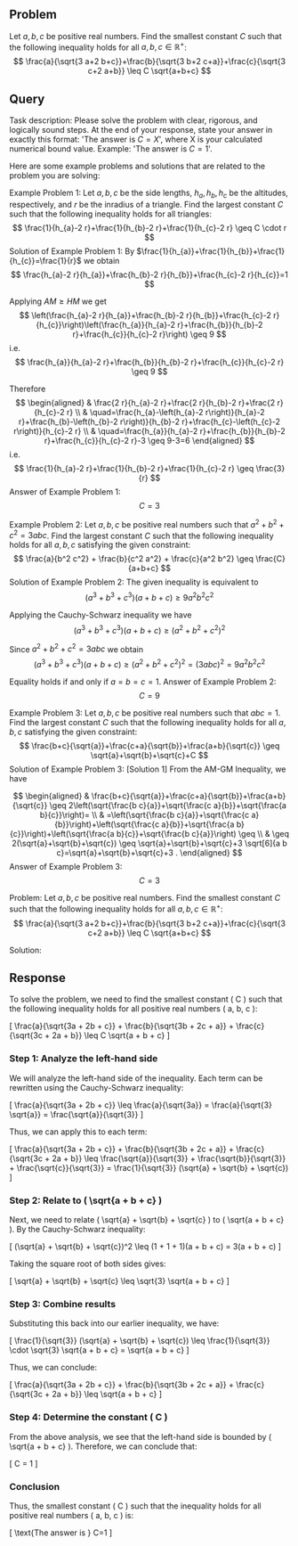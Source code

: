 ## Problem

Let $a, b, c$ be positive real numbers. Find the smallest constant $C$ such that the following inequality holds for all $a, b, c \in \mathbb{R}^{+}$:
$$
\frac{a}{\sqrt{3 a+2 b+c}}+\frac{b}{\sqrt{3 b+2 c+a}}+\frac{c}{\sqrt{3 c+2 a+b}} \leq C \sqrt{a+b+c}
$$

## Query

Task description: Please solve the problem with clear, rigorous, and logically sound steps. At the end of your response, state your answer in exactly this format: 'The answer is $C=X$', where X is your calculated numerical bound value. Example: 'The answer is $C=1$'.

Here are some example problems and solutions that are related to the problem you are solving:

Example Problem 1: Let $a, b, c$ be the side lengths, $h_{a}, h_{b}, h_{c}$ be the altitudes, respectively, and $r$ be the inradius of a triangle. Find the largest constant $C$ such that the following inequality holds for all triangles:
$$
\frac{1}{h_{a}-2 r}+\frac{1}{h_{b}-2 r}+\frac{1}{h_{c}-2 r} \geq C \cdot r
$$
Solution of Example Problem 1: By $\frac{1}{h_{a}}+\frac{1}{h_{b}}+\frac{1}{h_{c}}=\frac{1}{r}$ we obtain
$$
\frac{h_{a}-2 r}{h_{a}}+\frac{h_{b}-2 r}{h_{b}}+\frac{h_{c}-2 r}{h_{c}}=1
$$

Applying $A M \geq H M$ we get
$$
\left(\frac{h_{a}-2 r}{h_{a}}+\frac{h_{b}-2 r}{h_{b}}+\frac{h_{c}-2 r}{h_{c}}\right)\left(\frac{h_{a}}{h_{a}-2 r}+\frac{h_{b}}{h_{b}-2 r}+\frac{h_{c}}{h_{c}-2 r}\right) \geq 9
$$
i.e.
$$
\frac{h_{a}}{h_{a}-2 r}+\frac{h_{b}}{h_{b}-2 r}+\frac{h_{c}}{h_{c}-2 r} \geq 9
$$

Therefore
$$
\begin{aligned}
& \frac{2 r}{h_{a}-2 r}+\frac{2 r}{h_{b}-2 r}+\frac{2 r}{h_{c}-2 r} \\
& \quad=\frac{h_{a}-\left(h_{a}-2 r\right)}{h_{a}-2 r}+\frac{h_{b}-\left(h_{b}-2 r\right)}{h_{b}-2 r}+\frac{h_{c}-\left(h_{c}-2 r\right)}{h_{c}-2 r} \\
& \quad=\frac{h_{a}}{h_{a}-2 r}+\frac{h_{b}}{h_{b}-2 r}+\frac{h_{c}}{h_{c}-2 r}-3 \geq 9-3=6
\end{aligned}
$$
i.e.
$$
\frac{1}{h_{a}-2 r}+\frac{1}{h_{b}-2 r}+\frac{1}{h_{c}-2 r} \geq \frac{3}{r}
$$
Answer of Example Problem 1: $$C = 3$$

Example Problem 2: Let $a, b, c$ be positive real numbers such that $a^2 + b^2 + c^2 = 3abc$. Find the largest constant $C$ such that the following inequality holds for all $a, b, c$ satisfying the given constraint:
$$
\frac{a}{b^2 c^2} + \frac{b}{c^2 a^2} + \frac{c}{a^2 b^2} \geq \frac{C}{a+b+c}
$$
Solution of Example Problem 2: The given inequality is equivalent to
$$
\left(a^{3}+b^{3}+c^{3}\right)(a+b+c) \geq 9 a^{2} b^{2} c^{2}
$$

Applying the Cauchy-Schwarz inequality we have
$$
\left(a^{3}+b^{3}+c^{3}\right)(a+b+c) \geq\left(a^{2}+b^{2}+c^{2}\right)^{2}
$$

Since $a^{2}+b^{2}+c^{2}=3 a b c$ we obtain
$$
\left(a^{3}+b^{3}+c^{3}\right)(a+b+c) \geq\left(a^{2}+b^{2}+c^{2}\right)^{2}=(3 a b c)^{2}=9 a^{2} b^{2} c^{2}
$$

Equality holds if and only if $a=b=c=1$.
Answer of Example Problem 2: $$C = 9$$

Example Problem 3: Let $a, b, c$ be positive real numbers such that $a b c = 1$. Find the largest constant $C$ such that the following inequality holds for all $a, b, c$ satisfying the given constraint:
$$
\frac{b+c}{\sqrt{a}}+\frac{c+a}{\sqrt{b}}+\frac{a+b}{\sqrt{c}} \geq \sqrt{a}+\sqrt{b}+\sqrt{c}+C
$$
Solution of Example Problem 3: [Solution 1]
From the AM-GM Inequality, we have

$$
\begin{aligned}
& \frac{b+c}{\sqrt{a}}+\frac{c+a}{\sqrt{b}}+\frac{a+b}{\sqrt{c}} \geq 2\left(\sqrt{\frac{b c}{a}}+\sqrt{\frac{c a}{b}}+\sqrt{\frac{a b}{c}}\right)= \\
& =\left(\sqrt{\frac{b c}{a}}+\sqrt{\frac{c a}{b}}\right)+\left(\sqrt{\frac{c a}{b}}+\sqrt{\frac{a b}{c}}\right)+\left(\sqrt{\frac{a b}{c}}+\sqrt{\frac{b c}{a}}\right) \geq \\
& \geq 2(\sqrt{a}+\sqrt{b}+\sqrt{c}) \geq \sqrt{a}+\sqrt{b}+\sqrt{c}+3 \sqrt[6]{a b c}=\sqrt{a}+\sqrt{b}+\sqrt{c}+3 .
\end{aligned}
$$
Answer of Example Problem 3: $$C = 3$$


Problem: Let $a, b, c$ be positive real numbers. Find the smallest constant $C$ such that the following inequality holds for all $a, b, c \in \mathbb{R}^{+}$:
$$
\frac{a}{\sqrt{3 a+2 b+c}}+\frac{b}{\sqrt{3 b+2 c+a}}+\frac{c}{\sqrt{3 c+2 a+b}} \leq C \sqrt{a+b+c}
$$

Solution:

## Response

To solve the problem, we need to find the smallest constant \( C \) such that the following inequality holds for all positive real numbers \( a, b, c \):

\[
\frac{a}{\sqrt{3a + 2b + c}} + \frac{b}{\sqrt{3b + 2c + a}} + \frac{c}{\sqrt{3c + 2a + b}} \leq C \sqrt{a + b + c}
\]

### Step 1: Analyze the left-hand side

We will analyze the left-hand side of the inequality. Each term can be rewritten using the Cauchy-Schwarz inequality:

\[
\frac{a}{\sqrt{3a + 2b + c}} \leq \frac{a}{\sqrt{3a}} = \frac{a}{\sqrt{3} \sqrt{a}} = \frac{\sqrt{a}}{\sqrt{3}}
\]

Thus, we can apply this to each term:

\[
\frac{a}{\sqrt{3a + 2b + c}} + \frac{b}{\sqrt{3b + 2c + a}} + \frac{c}{\sqrt{3c + 2a + b}} \leq \frac{\sqrt{a}}{\sqrt{3}} + \frac{\sqrt{b}}{\sqrt{3}} + \frac{\sqrt{c}}{\sqrt{3}} = \frac{1}{\sqrt{3}} (\sqrt{a} + \sqrt{b} + \sqrt{c})
\]

### Step 2: Relate to \( \sqrt{a + b + c} \)

Next, we need to relate \( \sqrt{a} + \sqrt{b} + \sqrt{c} \) to \( \sqrt{a + b + c} \). By the Cauchy-Schwarz inequality:

\[
(\sqrt{a} + \sqrt{b} + \sqrt{c})^2 \leq (1 + 1 + 1)(a + b + c) = 3(a + b + c)
\]

Taking the square root of both sides gives:

\[
\sqrt{a} + \sqrt{b} + \sqrt{c} \leq \sqrt{3} \sqrt{a + b + c}
\]

### Step 3: Combine results

Substituting this back into our earlier inequality, we have:

\[
\frac{1}{\sqrt{3}} (\sqrt{a} + \sqrt{b} + \sqrt{c}) \leq \frac{1}{\sqrt{3}} \cdot \sqrt{3} \sqrt{a + b + c} = \sqrt{a + b + c}
\]

Thus, we can conclude:

\[
\frac{a}{\sqrt{3a + 2b + c}} + \frac{b}{\sqrt{3b + 2c + a}} + \frac{c}{\sqrt{3c + 2a + b}} \leq \sqrt{a + b + c}
\]

### Step 4: Determine the constant \( C \)

From the above analysis, we see that the left-hand side is bounded by \( \sqrt{a + b + c} \). Therefore, we can conclude that:

\[
C = 1
\]

### Conclusion

Thus, the smallest constant \( C \) such that the inequality holds for all positive real numbers \( a, b, c \) is:

\[
\text{The answer is } C=1
\]